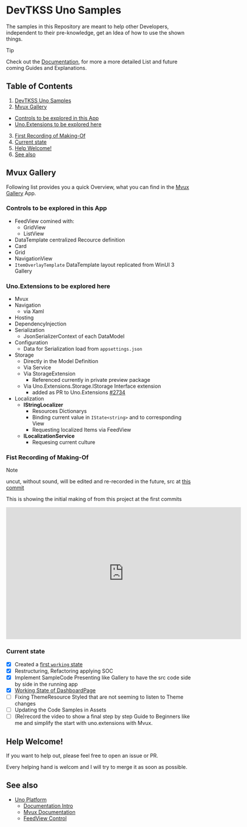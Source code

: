 # DevTKSS Uno Samples

The samples in this Repository are meant to help other Developers, independent to their pre-knowledge, get an Idea of how to use the shown things.

> [!TIP]
> Check out the [Documentation](./doc/), for more a more detailed List and future coming Guides and Explanations.

## Table of Contents
1. [DevTKSS Uno Samples](#devtkss-uno-samples)
2. [Mvux Gallery](#mvux-gallery)
  - [Controls to be explored in this App](#controls-to-be-explored-in-this-app)
  - [Uno.Extensions to be explored here](#unoextensions-to-be-explored-here)
3. [First Recording of Making-Of](#first-recording-of-making-of)
4. [Current state](#current-state)
5. [Help Welcome!](#help-welcome)
6. [See also](#see-also)

## Mvux Gallery

Following list provides you a quick Overview, what you can find in the [Mvux Gallery](./src/DevTKSS.Uno.Samples/DevTKSS.Uno.Samples.MvuxGallery) App.

### Controls to be explored in this App

- FeedView comined with:
  - GridView
  - ListView
- DataTemplate centralized Recource definition
- Card
- Grid
- NavigationView
- `ItemOverlayTemplate` DataTemplate layout replicated from WinUI 3 Gallery

### Uno.Extensions to be explored here

- Mvux
- Navigation
  - via Xaml
- Hosting
- DependencyInjection
- Serialization
  - JsonSerializerContext of each DataModel
- Configuration
  - Data for Serialization load from `appsettings.json`
- Storage
  - Directly in the Model Definition
  - Via Service
  - Via StorageExtension
    - Referenced currently in private preview package
  - Via Uno.Extensions.Storage.IStorage Interface extension
    - added as PR to Uno.Extensions [#2734](https://github.com/unoplatform/uno.extensions/pull/2734)
- Localization
  - **IStringLocalizer**
    - Resources Dictionarys
    - Binding current value in `IState<string>` and to corresponding View
    - Requesting localized Items via FeedView
  - **ILocalizationService**
    - Requesing current culture

### Fist Recording of Making-Of

> [!NOTE]  
> uncut, without sound, will be edited and re-recorded in the future, src at [this commit](https://github.com/DevTKSS/DevTKSS.MvuxSampleApps/commit/8d13dcee8107324e747d828700cfd8fcf780ca37)  
>  
> This is showing the initial making of from this project at the first commits  

<iframe src="https://technischekonstruktion.sharepoint.com/_layouts/15/embed.aspx?UniqueId=8e4c435c-50fd-4d69-82ef-a9f5bc571dd7&embed=%7B%22ust%22%3Atrue%2C%22hv%22%3A%22CopyEmbedCode%22%7D&referrer=StreamWebApp&referrerScenario=EmbedDialog.Create" width="640" height="360" frameborder="0" scrolling="no" allowfullscreen title="Uno HotDesign App Making-Off.mp4"></iframe>  

### Current state  

- [x] Created a [first `working` state](https://github.com/DevTKSS/UnoHotDesignApp1/commit/9f6479fa37901a0478bbc9e1c3e92221223ce4d0)  
- [x] Restructuring, Refactoring applying SOC  
- [x] Implement SampleCode Presenting like Gallery to have the src code side by side in the running app  
 - [x] [Working State of DashboardPage](https://github.com/DevTKSS/UnoHotDesignApp1/commit/98fa25af8f23bb27c2dccac39d9248f3fc7254dd)  
 - [ ] Fixing ThemeResource Styled that are not seeming to listen to Theme changes  
 - [ ] Updating the Code Samples in Assets  
- [ ] (Re)record the video to show a final step by step Guide to Beginners like me and simplify the start with uno.extensions with Mvux.  

## Help Welcome!  

If you want to help out, please feel free to open an issue or PR.  

Every helping hand is welcom and I will try to merge it as soon as possible.  

## See also  

- [Uno Platform](https://platform.uno/)  
   - [Documentation Intro](https://platform.uno/docs/articles/intro.html)  
   - [Mvux Documentation](https://platform.uno/docs/articles/external/uno.extensions/doc/Learn/Mvux/Overview.html)  
   - [FeedView Control](https://platform.uno/docs/articles/external/uno.extensions/doc/Learn/Mvux/FeedView.html)
